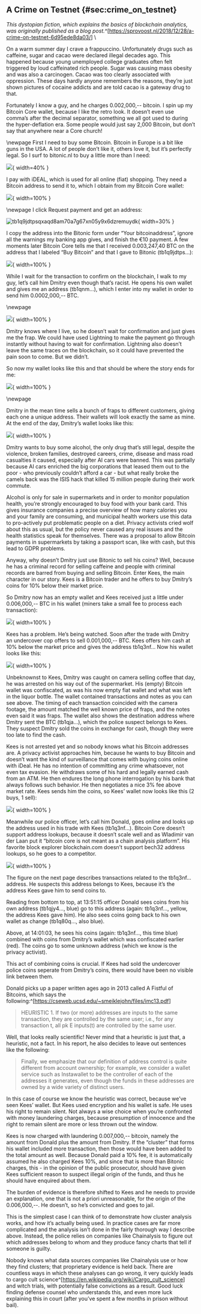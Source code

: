 ## A Crime on Testnet {#sec:crime_on_testnet}

_This dystopian fiction, which explains the basics of blockchain
analytics, was originally published as a blog post._^[<https://sprovoost.nl/2018/12/28/a-crime-on-testnet-6d95ede8da03/>]
\

On a warm summer day I crave a frappuccino. Unfortunately drugs such as caffeine, sugar and cacao were declared illegal decades ago. This happened because young unemployed college graduates often felt triggered by loud caffeinated rich people. Sugar was causing mass obesity and was also a carcinogen. Cacao was too clearly associated with oppression. These days hardly anyone remembers the reasons, they’re just shown pictures of cocaine addicts and are told cacao is a gateway drug to that.

Fortunately I know a guy, and he charges 0.002,000,-- bitcoin. I spin up my Bitcoin Core wallet, because I like the retro look. It doesn’t even use comma’s after the decimal separator, something we all got used to during the hyper-deflation era. Some people would just say 2,000 Bitcoin, but don’t say that anywhere near a Core church!

\newpage
First I need to buy some Bitcoin. Bitcoin in Europe is a bit like guns in the USA. A lot of people don’t like it, others love it, but it’s perfectly legal. So I surf to bitonic.nl to buy a little more than I need:

![](appendix/buy.png){ width=40% }

I pay with iDEAL, which is used for all online (fiat) shopping. They need a Bitcoin address to send it to, which I obtain from my Bitcoin Core wallet:

![](appendix/core-2.png){ width=100% }

\newpage
I click Request payment and get an address:

![[tb1q9jdtpsqxaqd8am70a7g67xn05y9x6dzremuydk](https://blockstream.info/testnet/address/tb1q9jdtpsqxaqd8am70a7g67xn05y9x6dzremuydk)](appendix/core-3.png){ width=30% }

I copy the address into the Bitonic form under “Your bitcoinaddress”, ignore all the warnings my banking app gives, and finish the €10 payment. A few moments later Bitcoin Core tells me that I received 0.003,247,40 BTC on the address that I labeled “Buy Bitcoin” and that I gave to Bitonic (tb1q9jdtps…):

![](appendix/core-4.png){ width=100% }

While I wait for the transaction to confirm on the blockchain, I walk to my guy, let’s call him Dmitry even though that’s racist. He opens his own wallet and gives me an address (tb1qnm…), which I enter into my wallet in order to send him 0.0002,000,-- BTC.

\newpage

![](appendix/core-5.png){ width=100% }

Dmitry knows where I live, so he doesn’t wait for confirmation and just gives me the frap. We could have used Lightning to make the payment go through instantly without having to wait for confirmation. Lightning also doesn’t leave the same traces on the blockchain, so it could have prevented the pain soon to come. But we didn’t.

So now my wallet looks like this and that should be where the story ends for me:

![](appendix/core-6.png){ width=100% }

\newpage

Dmitry in the mean time sells a bunch of fraps to different customers, giving each one a unique address. Their wallets will look exactly the same as mine. At the end of the day, Dmitry’s wallet looks like this:

![](appendix/core-7.png){ width=100% }

Dmitry wants to buy some alcohol, the only drug that’s still legal, despite the violence, broken families, destroyed careers, crime, disease and mass road casualties it caused, especially after AI cars were banned. This was partially because AI cars enriched the big corporations that leased them out to the poor - who previously couldn’t afford a car - but what really broke the camels back was the ISIS hack that killed 15 million people during their work commute.

Alcohol is only for sale in supermarkets and in order to monitor population health, you’re strongly encouraged to buy food with your bank card. This gives insurance companies a precise overview of how many calories you and your family are consuming, and municipal health workers use this data to pro-actively put problematic people on a diet. Privacy activists cried wolf about this as usual, but the policy never caused any real issues and the health statistics speak for themselves. There was a proposal to allow Bitcoin payments in supermarkets by taking a passport scan, like with cash, but this lead to GDPR problems.

Anyway, why doesn’t Dmitry just use Bitonic to sell his coins? Well, because he has a criminal record for selling caffeine and people with criminal records are barred from buying and selling Bitcoin. Enter Kees, the main character in our story. Kees is a Bitcoin trader and he offers to buy Dmitry’s coins for 10% below their market price.

So Dmitry now has an empty wallet and Kees received just a little under 0.006,000,-- BTC in his wallet (miners take a small fee to process each transaction):

![](appendix/core-8.png){ width=100% }

Kees has a problem. He’s being watched. Soon after the trade with Dmitry an undercover cop offers to sell 0.001,000,-- BTC. Kees offers him cash at 10% below the market price and gives the address tb1q3nf… Now his wallet looks like this:

![](appendix/core-9.png){ width=100% }

Unbeknownst to Kees, Dmitry was caught on camera selling coffee that day, he was arrested on his way out of the supermarket. His (empty) Bitcoin wallet was confiscated, as was his now empty fiat wallet and what was left in the liquor bottle. The wallet contained transactions and notes as you can see above. The timing of each transaction coincided with the camera footage, the amount matched the well known price of fraps, and the notes even said it was fraps. The wallet also shows the destination address where Dmitry sent the BTC (tb1qja…), which the police suspect belongs to Kees. They suspect Dmitry sold the coins in exchange for cash, though they were too late to find the cash.

Kees is not arrested yet and so nobody knows what his Bitcoin addresses are. A privacy activist approaches him, because he wants to buy Bitcoin and doesn’t want the kind of surveillance that comes with buying coins online with iDeal. He has no intention of committing any crime whatsoever, not even tax evasion. He withdraws some of his hard and legally earned cash from an ATM. He then endures the long phone interrogation by his bank that always follows such behavior. He then negotiates a nice 3% fee above market rate. Kees sends him the coins, so Kees’ wallet now looks like this (2 buys, 1 sell):

![](appendix/core-10.png){ width=100% }

Meanwhile our police officer, let’s call him Donald, goes online and looks up the address used in his trade with Kees (tb1q3nf…). Bitcoin Core doesn’t support address lookups, because it doesn’t scale well and as Wladimir van der Laan put it “bitcoin core is not meant as a chain analysis platform”. His favorite block explorer blockchain.com doesn’t support bech32 address lookups, so he goes to a competitor.

![](appendix/explorer.png){ width=100% }

The figure on the next page describes transactions related to the tb1q3nf… address. He suspects this address belongs to Kees, because it’s the address Kees gave him to send coins to.

Reading from bottom to top, at 13:51:15 officer Donald sees coins from his own address (tb1qjy4…, blue) go to this address (again: tb1q3nf…, yellow, the address Kees gave him). He also sees coins going back to his own wallet as change (tb1q80q…, also blue).

Above, at 14:01:03, he sees his coins (again: tb1q3nf…, this time blue) combined with coins from Dmitry’s wallet which was confiscated earlier (red). The coins go to some unknown address (which we know is the privacy activist).

This act of combining coins is crucial. If Kees had sold the undercover police coins seperate from Dmitry’s coins, there would have been no visible link between them.

Donald picks up a paper written ages ago in 2013 called A Fistful of Bitcoins, which says the following:^[<https://cseweb.ucsd.edu/~smeiklejohn/files/imc13.pdf>]

> HEURISTIC 1. If two (or more) addresses are inputs to the same transaction, they are controlled by the same user; i.e., for any transaction t, all pk E inputs(t) are controlled by the same user.

Well, that looks really scientific! Never mind that a heuristic is just that, a heuristic, not a fact. In his report, he also decides to leave out sentences like the following:

> Finally, we emphasize that our definition of address control is quite different from account ownership; for example, we consider a wallet service such as Instawallet to be the controller of each of the addresses it generates, even though the funds in these addresses are owned by a wide variety of distinct users.

In this case of course we know the heuristic was correct, because we’ve seen Kees’ wallet. But Kees used encryption and his wallet is safe. He uses his right to remain silent. Not always a wise choice when you’re confronted with money laundering charges, because presumption of innocence and the right to remain silent are more or less thrown out the window.

Kees is now charged with laundering 0.007,000,-- bitcoin, namely the amount from Donald plus the amount from Dmitry. If the “cluster” that forms his wallet included more transaction, then those would have been added to the total amount as well. Because Donald paid a 10% fee, it is automatically assumed he also charged Kees 10%, and since that is more than Bitonic charges, this - in the opinion of the public prosecutor, should have given Kees sufficient reason to suspect illegal origin of the funds, and thus he should have enquired about them.

The burden of evidence is therefore shifted to Kees and he needs to provide an explanation, one that is not a priori unreasonable, for the origin of the 0.006,000,--. He doesn’t, so he’s convicted and goes to jail.

This is the simplest case I can think of to demonstrate how cluster analysis works, and how it’s actually being used. In practice cases are far more complicated and the analysis isn’t done in the fairly thorough way I describe above. Instead, the police relies on companies like Chainalysis to figure out which addresses belong to whom and they produce fancy charts that tell if someone is guilty.

Nobody knows what data sources companies like Chainalysis use or how they find clusters; that proprietary evidence is held back. There are countless ways in which these analyses can go wrong, it very quickly leads to cargo cult science^[<https://en.wikipedia.org/wiki/Cargo_cult_science>] and witch trials, with potentially false convictions as a result. Good luck finding defense counsel who understands this, and even more luck explaining this in court (after you’ve spent a few months in prison without bail).
